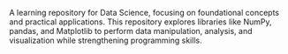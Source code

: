 A learning repository for Data Science, focusing on foundational concepts and practical applications. This repository explores libraries like NumPy, pandas, and Matplotlib to perform data manipulation, analysis, and visualization while strengthening programming skills.
